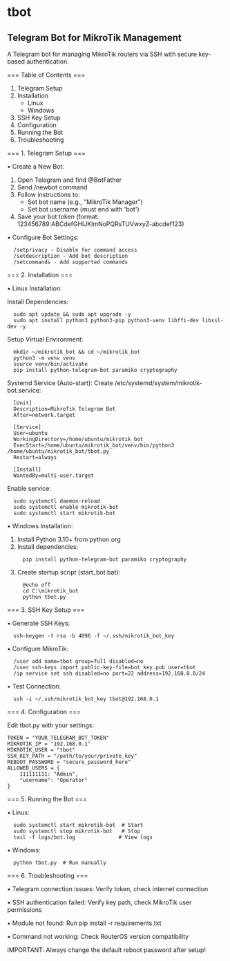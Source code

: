 # tbot
## Telegram Bot for MikroTik Management

A Telegram bot for managing MikroTik routers via SSH with secure key-based authentication.

=== Table of Contents ===
1. Telegram Setup
2. Installation
   - Linux
   - Windows
3. SSH Key Setup
4. Configuration
5. Running the Bot
6. Troubleshooting

=== 1. Telegram Setup ===

• Create a New Bot:
  1. Open Telegram and find @BotFather
  2. Send /newbot command
  3. Follow instructions to:
     - Set bot name (e.g., "MikroTik Manager")
     - Set bot username (must end with 'bot')
  4. Save your bot token (format: 123456789:ABCdefGHIJKlmNoPQRsTUVwxyZ-abcdef123)

• Configure Bot Settings:
```
  /setprivacy - Disable for command access
  /setdescription - Add bot description
  /setcommands - Add supported commands
```
=== 2. Installation ===

• Linux Installation:
  
  Install Dependencies:
```
  sudo apt update && sudo apt upgrade -y
  sudo apt install python3 python3-pip python3-venv libffi-dev libssl-dev -y
```
  Setup Virtual Environment:
```
  mkdir ~/mikrotik_bot && cd ~/mikrotik_bot
  python3 -m venv venv
  source venv/bin/activate
  pip install python-telegram-bot paramiko cryptography
```
  Systemd Service (Auto-start):
  Create /etc/systemd/system/mikrotik-bot.service:
```
  [Unit]
  Description=MikroTik Telegram Bot
  After=network.target

  [Service]
  User=ubuntu
  WorkingDirectory=/home/ubuntu/mikrotik_bot
  ExecStart=/home/ubuntu/mikrotik_bot/venv/bin/python3 /home/ubuntu/mikrotik_bot/tbot.py
  Restart=always

  [Install]
  WantedBy=multi-user.target
```
  Enable service:
```
  sudo systemctl daemon-reload
  sudo systemctl enable mikrotik-bot
  sudo systemctl start mikrotik-bot
```
• Windows Installation:
  1. Install Python 3.10+ from python.org
  2. Install dependencies:
```
     pip install python-telegram-bot paramiko cryptography
```
  3. Create startup script (start_bot.bat):
```
     @echo off
     cd C:\mikrotik_bot
     python tbot.py
```
=== 3. SSH Key Setup ===

• Generate SSH Keys:
```
  ssh-keygen -t rsa -b 4096 -f ~/.ssh/mikrotik_bot_key
```
• Configure MikroTik:
```
  /user add name=tbot group=full disabled=no
  /user ssh-keys import public-key-file=bot_key.pub user=tbot
  /ip service set ssh disabled=no port=22 address=192.168.0.0/24
```
• Test Connection:
```
  ssh -i ~/.ssh/mikrotik_bot_key tbot@192.168.0.1
```
=== 4. Configuration ===

Edit tbot.py with your settings:
```
TOKEN = "YOUR_TELEGRAM_BOT_TOKEN"
MIKROTIK_IP = "192.168.0.1"
MIKROTIK_USER = "tbot"
SSH_KEY_PATH = "/path/to/your/private_key"
REBOOT_PASSWORD = "secure_password_here"
ALLOWED_USERS = {
    111111111: "Admin",
    "username": "Operator"
}
```
=== 5. Running the Bot ===

• Linux:
```
  sudo systemctl start mikrotik-bot  # Start
  sudo systemctl stop mikrotik-bot   # Stop
  tail -f logs/bot.log              # View logs
```
• Windows:
```
  python tbot.py  # Run manually
```
=== 6. Troubleshooting ===

• Telegram connection issues: Verify token, check internet connection

• SSH authentication failed: Verify key path, check MikroTik user permissions

• Module not found: Run pip install -r requirements.txt

• Command not working: Check RouterOS version compatibility


IMPORTANT: Always change the default reboot password after setup!
